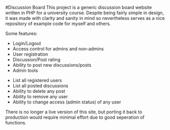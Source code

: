 #Discussion Board
This project is a generic discussion board website written in PHP for a university course. Despite being fairly simple in design, it was made with clarity and sanity in mind so nevertheless serves as a nice repository of example code for myself and others.

Some features:
* Login/Logout
* Access control for admins and non-admins
* User registration
* Discussion/Post rating
* Ability to post new discussions/posts
* Admin tools
 - List all registered users
 - List all posted discussions
 - Ability to delete any post
 - Ability to remove any user
 - Ability to change access (admin status) of any user

There is no longer a live version of this site, but porting it back to production would require minimal effort due to good seperation of functions.
